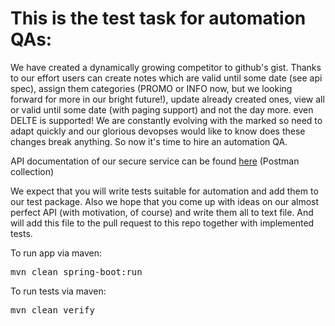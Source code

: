 # This is the test task for automation QAs:

We have created a dynamically growing competitor to github's gist.
Thanks to our effort users can create notes which are valid until some date (see api spec), assign them categories (PROMO or INFO now, but we looking forward for more in our bright future!),
update already created ones, view all or valid until some date (with paging support) and not the day more. even DELTE is supported! 
We are constantly evolving with the marked so need to adapt quickly and our glorious devopses would like to know does these
changes break anything. So now it's time to hire an automation QA.


API documentation of our secure service can be found [here](https://www.getpostman.com/collections/726828d7c5308e3f7a31)
(Postman collection)


We expect that you will write tests suitable for automation and add them to our test package. Also we hope that you come 
up with ideas on our almost perfect API (with motivation, of course) and write them all to text file. And will add this file to the pull request to this repo together 
with implemented tests. 

To run app via maven:
    <pre>mvn clean spring-boot:run</pre>

To run tests via maven:
    <pre>mvn clean verify</pre>